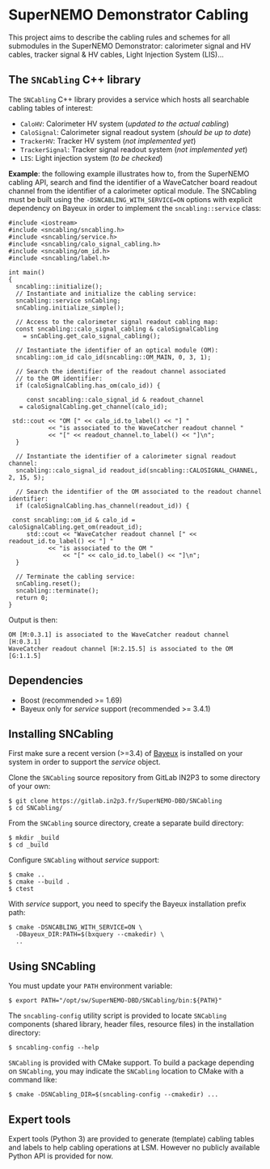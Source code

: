 # SuperNEMO Demonstrator Cabling
This project aims to describe the cabling rules and schemes for all
submodules in the SuperNEMO Demonstrator: calorimeter signal and HV
cables, tracker signal & HV cables, Light Injection System (LIS)\...

## The `SNCabling` C++ library

The `SNCabling` C++ library provides a service which hosts all
searchable cabling tables of interest:

- `CaloHV`: Calorimeter HV system (*updated to the actual cabling*)
- `CaloSignal`: Calorimeter signal readout system (*should be up to date*)
- `TrackerHV`: Tracker HV system (*not implemented yet*)
- `TrackerSignal`: Tracker signal readout system (*not implemented yet*)
- `LIS`: Light injection system (*to be checked*)

**Example**: the following example illustrates how to, from the
SuperNEMO cabling API, search and find the identifier of a WaveCatcher
board readout channel from the identifier of a calorimeter optical
module. The SNCabling must be built using the
`-DSNCABLING_WITH_SERVICE=ON` options with explicit dependency on Bayeux
in order to implement the `sncabling::service` class:

```{.cpp}
#include <iostream>
#include <sncabling/sncabling.h>
#include <sncabling/service.h>
#include <sncabling/calo_signal_cabling.h>
#include <sncabling/om_id.h>
#include <sncabling/label.h>

int main()
{
  sncabling::initialize();
  // Instantiate and initialize the cabling service:
  sncabling::service snCabling;
  snCabling.initialize_simple();

  // Access to the calorimeter signal readout cabling map:
  const sncabling::calo_signal_cabling & caloSignalCabling
    = snCabling.get_calo_signal_cabling();

  // Instantiate the identifier of an optical module (OM):
  sncabling::om_id calo_id(sncabling::OM_MAIN, 0, 3, 1);

  // Search the identifier of the readout channel associated
  // to the OM identifier:
  if (caloSignalCabling.has_om(calo_id)) {

     const sncabling::calo_signal_id & readout_channel
   = caloSignalCabling.get_channel(calo_id);

 std::cout << "OM [" << calo_id.to_label() << "] "
           << "is associated to the WaveCatcher readout channel "
           << "[" << readout_channel.to_label() << "]\n";
  }

  // Instantiate the identifier of a calorimeter signal readout channel:
  sncabling::calo_signal_id readout_id(sncabling::CALOSIGNAL_CHANNEL, 2, 15, 5);

  // Search the identifier of the OM associated to the readout channel identifier:
  if (caloSignalCabling.has_channel(readout_id)) {

 const sncabling::om_id & calo_id = caloSignalCabling.get_om(readout_id);
     std::cout << "WaveCatcher readout channel [" << readout_id.to_label() << "] "
           << "is associated to the OM "
               << "[" << calo_id.to_label() << "]\n";
  }

  // Terminate the cabling service:
  snCabling.reset();
  sncabling::terminate();
  return 0;
}
```

Output is then:

```{.console}
OM [M:0.3.1] is associated to the WaveCatcher readout channel [H:0.3.1]
WaveCatcher readout channel [H:2.15.5] is associated to the OM [G:1.1.5]
```

## Dependencies
- Boost (recommended \>= 1.69)
- Bayeux only for *service* support (recommended \>= 3.4.1)

## Installing SNCabling

First make sure a recent version (\>=3.4) of [Bayeux](https://github.com/BxCppDev/Bayeux)
is installed on your system in order to support the *service* object.

Clone the `SNCabling` source repository from GitLab IN2P3 to some
directory of your own:

```
$ git clone https://gitlab.in2p3.fr/SuperNEMO-DBD/SNCabling
$ cd SNCabling/
```

From the `SNCabling` source directory, create a separate build directory:

```
$ mkdir _build
$ cd _build
```

Configure `SNCabling` without *service* support:

```
$ cmake ..
$ cmake --build .
$ ctest
```

With *service* support, you need to specify the Bayeux installation
prefix path:

```
$ cmake -DSNCABLING_WITH_SERVICE=ON \
  -DBayeux_DIR:PATH=$(bxquery --cmakedir) \
  ..
```

## Using SNCabling

You must update your `PATH` environment variable:

```
$ export PATH="/opt/sw/SuperNEMO-DBD/SNCabling/bin:${PATH}"
```

The `sncabling-config` utility script is provided to locate `SNCabling`
components (shared library, header files, resource files) in the
installation directory:

```
$ sncabling-config --help
```

`SNCabling` is provided with CMake support. To build a package depending
on `SNCabling`, you may indicate the `SNCabling` location to CMake with
a command like:

```
$ cmake -DSNCabling_DIR=$(sncabling-config --cmakedir) ...
```

## Expert tools

Expert tools (Python 3) are provided to generate (template) cabling
tables and labels to help cabling operations at LSM. However no publicly
available Python API is provided for now.
